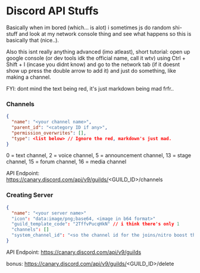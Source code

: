 # Discord API Stuffs

Basically when im bored (which... is alot) i sometimes js do random shi- stuff and look at my network console thing and see what happens so this is basically that (nice..).

Also this isnt really anything advanced (imo atleast), short tutorial: open up google console (or dev tools idk the official name, call it wtv) using Ctrl + Shift + I (incase you didnt know) and go to the network tab (if it doesnt show up press the double arrow to add it) and just do something, like making a channel.

FYI: dont mind the text being red, it's just markdown being mad frfr..

### Channels
```json
{
  "name": "<your channel name>",
  "parent_id": "<category ID if any>",
  "permission_overwrites": [],
  "type": <list below> // Ignore the red, markdown's just mad.
}
```

0 = text channel,
2 = voice channel,
5 = announcement channel,
13 = stage channel,
15 = forum channel,
16 = media channel

API Endpoint: https://canary.discord.com/api/v9/guilds/<GUILD_ID>/channels

### Creating Server
```json
{
  "name": "<your server name>"
  "icon": "data:image/png;base64, <image in b64 format>"
  "guild_template_code": "2TffvPucqHkN" // i think there's only 1
  "channels": []
  "system_channel_id": "<so the channel id for the joins/nitro boost thingy>" // not modifiable
}
```

API Endpoint: https://canary.discord.com/api/v9/guilds

bonus: https://canary.discord.com/api/v9/guilds/<GUILD_ID>/delete
